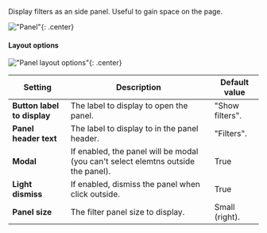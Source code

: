 Display filters as an side panel. Useful to gain space on the page.

!["Panel"](../../../assets/webparts/data_filters/layouts/panel_layout.png){: .center}

#### Layout options

!["Panel layout options"](../../../assets/webparts/data_filters/layouts/panel_options.png){: .center}

| Setting | Description | Default value 
| ------- |---------------- | ----------
| **Button label to display** | The label to display to open the panel. | "Show filters".
| **Panel header text** | The label to display to in the panel header. | "Filters".
| **Modal** | If enabled, the panel will be modal (you can't select elemtns outside the panel). | True
| **Light dismiss** | If enabled, dismiss the panel when click outside. | True
| **Panel size** | The filter panel size to display. | Small (right).